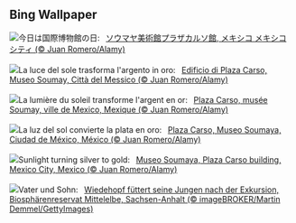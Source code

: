 ## Bing Wallpaper
![](https://www.bing.com/th?id=OHR.MuseoSoumaya_JA-JP0165923558_UHD.jpg&w=1000)今日は国際博物館の日:&nbsp;&ensp;[ソウマヤ美術館プラザカルソ館, メキシコ メキシコシティ (© Juan Romero/Alamy)](https://www.bing.com/th?id=OHR.MuseoSoumaya_JA-JP0165923558_UHD.jpg)
<br><br/>
![](https://www.bing.com/th?id=OHR.MuseoSoumaya_IT-IT1686511851_UHD.jpg&w=1000)La luce del sole trasforma l'argento in oro:&nbsp;&ensp;[Edificio di Plaza Carso, Museo Soumay, Città del Messico (© Juan Romero/Alamy)](https://www.bing.com/th?id=OHR.MuseoSoumaya_IT-IT1686511851_UHD.jpg)
<br><br/>
![](https://www.bing.com/th?id=OHR.MuseoSoumaya_FR-FR5141735106_UHD.jpg&w=1000)La lumière du soleil transforme l'argent en or:&nbsp;&ensp;[Plaza Carso, musée Soumay, ville de Mexico, Mexique (© Juan Romero/Alamy)](https://www.bing.com/th?id=OHR.MuseoSoumaya_FR-FR5141735106_UHD.jpg)
<br><br/>
![](https://www.bing.com/th?id=OHR.MuseoSoumaya_ES-ES7663567636_UHD.jpg&w=1000)La luz del sol convierte la plata en oro:&nbsp;&ensp;[Plaza Carso, Museo Soumaya, Ciudad de México, México (© Juan Romero/Alamy)](https://www.bing.com/th?id=OHR.MuseoSoumaya_ES-ES7663567636_UHD.jpg)
<br><br/>
![](https://www.bing.com/th?id=OHR.MuseoSoumaya_EN-GB1309622714_UHD.jpg&w=1000)Sunlight turning silver to gold:&nbsp;&ensp;[Museo Soumaya, Plaza Carso building, Mexico City, Mexico (© Juan Romero/Alamy)](https://www.bing.com/th?id=OHR.MuseoSoumaya_EN-GB1309622714_UHD.jpg)
<br><br/>
![](https://www.bing.com/th?id=OHR.HoopoeFathersday_DE-DE8234010695_UHD.jpg&w=1000)Vater und Sohn:&nbsp;&ensp;[Wiedehopf füttert seine Jungen nach der Exkursion, Biosphärenreservat Mittelelbe, Sachsen-Anhalt (© imageBROKER/Martin Demmel/GettyImages)](https://www.bing.com/th?id=OHR.HoopoeFathersday_DE-DE8234010695_UHD.jpg)
<br><br/>
